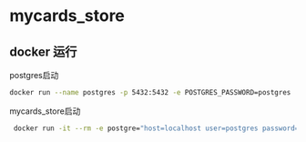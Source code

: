# mycards_store
## docker 运行
postgres启动
```bash
docker run --name postgres -p 5432:5432 -e POSTGRES_PASSWORD=postgres  -e TZ=PRC -v pgdata:/var/lib/postgresql/data --restart=always -d postgres:12
```
mycards_store启动
```bash
 docker run -it --rm -e postgre="host=localhost user=postgres password=postgres dbname=postgres port=5432 sslmode=disable TimeZone=Asia/Shanghai" 1327605995/mycard-store:1.0
```

